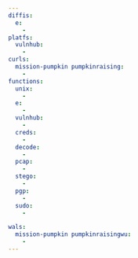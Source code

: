 ```yaml
---
diffis:
  e:
    -
platfs:
  vulnhub:
    -
curls:
  mission-pumpkin pumpkinraising:
    -
functions:
  unix:
    -
  e:
    -
  vulnhub:
    -
  creds:
    -
  decode:
    -
  pcap:
    -
  stego:
    -
  pgp:
    -
  sudo:
    -

wals:
  mission-pumpkin pumpkinraisingwu:
    -
---
```

